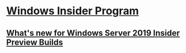 # [Windows Insider Program](index.md)
## [What's new for Windows Server 2019 Insider Preview Builds](Whats-new-wip-at-work.md)
<!--## [Getting started with Windows Insider Program for Server](Get-started-wip-at-work.md)-->
